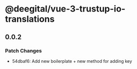 # @deegital/vue-3-trustup-io-translations

## 0.0.2

### Patch Changes

- 54dbaf6: Add new boilerplate + new method for adding key
